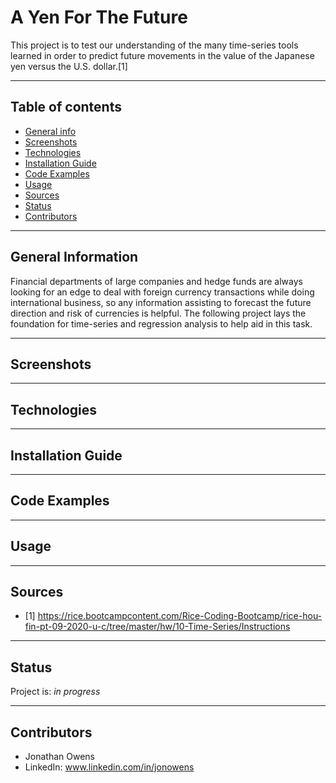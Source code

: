 # A Yen For The Future
This project is to test our understanding of the many time-series tools learned in order to predict future movements in the value of the Japanese yen versus the U.S. dollar.[1]

---

## Table of contents
* [General info](#general-info)
* [Screenshots](#screenshots)
* [Technologies](#technologies)
* [Installation Guide](#installation-guide)
* [Code Examples](#code-examples)
* [Usage](#usage)
* [Sources](#sources)
* [Status](#status)
* [Contributors](#contributors)

---

## General Information

Financial departments of large companies and hedge funds are always looking for an edge to deal with foreign currency transactions while doing international business, so any information assisting to forecast the future direction and risk of currencies is helpful.  The following project lays the foundation for time-series and regression analysis to help aid in this task.

---

## Screenshots



---

## Technologies



---

## Installation Guide


---

## Code Examples



---

## Usage



---

## Sources

- [1] https://rice.bootcampcontent.com/Rice-Coding-Bootcamp/rice-hou-fin-pt-09-2020-u-c/tree/master/hw/10-Time-Series/Instructions

---

## Status

Project is: _in progress_

---

## Contributors

* Jonathan Owens
* LinkedIn: www.linkedin.com/in/jonowens
